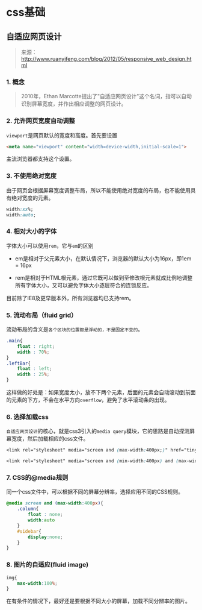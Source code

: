 # css基础

## 自适应网页设计

> 来源：http://www.ruanyifeng.com/blog/2012/05/responsive_web_design.html

### 1. 概念

> 2010年，Ethan Marcotte提出了"自适应网页设计"这个名词，指可以自动识别屏幕宽度，并作出相应调整的网页设计。

### 2. 允许网页宽度自动调整

`viewport`是网页默认的宽度和高度。首先要设置

```html
<meta name="viewport" content="width=device-width,initial-scale=1">
```

主流浏览器都支持这个设置。

### 3. 不使用绝对宽度

由于网页会根据屏幕宽度调整布局，所以不能使用绝对宽度的布局，也不能使用具有绝对宽度的元素。

```css
width:xx%;
width:auto;
```

### 4. 相对大小的字体

字体大小可以使用`rem`，它与`em`的区别

* em是相对于父元素大小，在默认情况下，浏览器的默认大小为16px，即1em = 16px

* rem是相对于HTML根元素，通过它既可以做到至修改根元素就成比例地调整所有字体大小，又可以避免字体大小逐层符合的连锁反应。

目前除了IE8及更早版本外，所有浏览器均已支持rem。

### 5. 流动布局（fluid grid）

流动布局的含义是`各个区块的位置都是浮动的，不是固定不变的`。

```css
.main{
    float : right;
    width : 70%;
}
.leftBar{
    float : left;
    width : 25%;
}
```

这样做的好处是：如果宽度太小，放不下两个元素，后面的元素会自动滚动到前面的元素的下方，不会在水平方向`overflow`，避免了水平滚动条的出现。

### 6. 选择加载css

`自适应网页设计`的核心，就是css3引入的`media query`模块，它的思路是自动探测屏幕宽度，然后加载相应的css文件。

```css
<link rel="stylesheet" media="screen and (max-width:400px;)" href="tinyScreen.css">
```

```css
<link rel="stylesheet" media="screen and (min-width:400px) and (max-width:600px;)" href="tinyScreen.css">
```

### 7. CSS的@media规则

同一个css文件中，可以根据不同的屏幕分辨率，选择应用不同的CSS规则。

```css
@media screen and (max-width:400px){
    .column{
        float : none;
        width:auto
    }
    #sidebar{
        display:none;
    }
}
```

### 8. 图片的自适应(fluid image)

```css
img{
    max-width:100%;
}
```

在有条件的情况下，最好还是要根据不同大小的屏幕，加载不同分辨率的图片。


